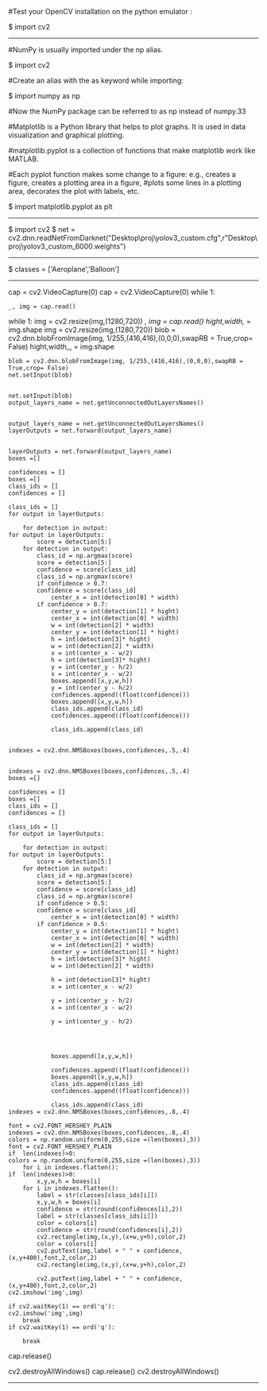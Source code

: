 #Test your OpenCV installation on the python emulator :

$ import cv2

_______________________________________________________________________________

#NumPy is usually imported under the np alias.

$ import cv2

#Create an alias with the as keyword while importing:

$ import numpy as np

#Now the NumPy package can be referred to as np instead of numpy.33

#Matplotlib is a Python library that helps to plot graphs. It is used in data visualization and graphical plotting.

#matplotlib.pyplot is a collection of functions that make matplotlib work like MATLAB.

#Each pyplot function makes some change to a figure: e.g., creates a figure, creates a plotting area in a figure, 
#plots some lines in a plotting area, decorates the plot with labels, etc.

$ import matplotlib.pyplot as plt

________________________________________________________________________________



$ import cv2
$ net = cv2.dnn.readNetFromDarknet("Desktop\proj\yolov3_custom.cfg",r"Desktop\proj\yolov3_custom_6000.weights")


________________________________________________________________________________

$ classes = ['Aeroplane','Balloon']

________________________________________________________________________________

cap = cv2.VideoCapture(0)
cap = cv2.VideoCapture(0)
while 1:

    _, img = cap.read()
while 1:
    img = cv2.resize(img,(1280,720))
    _, img = cap.read()
    hight,width,_ = img.shape
    img = cv2.resize(img,(1280,720))
    blob = cv2.dnn.blobFromImage(img, 1/255,(416,416),(0,0,0),swapRB = True,crop= False)
    hight,width,_ = img.shape

    blob = cv2.dnn.blobFromImage(img, 1/255,(416,416),(0,0,0),swapRB = True,crop= False)
    net.setInput(blob)


    net.setInput(blob)
    output_layers_name = net.getUnconnectedOutLayersNames()


    output_layers_name = net.getUnconnectedOutLayersNames()
    layerOutputs = net.forward(output_layers_name)


    layerOutputs = net.forward(output_layers_name)
    boxes =[]

    confidences = []
    boxes =[]
    class_ids = []
    confidences = []

    class_ids = []
    for output in layerOutputs:

        for detection in output:
    for output in layerOutputs:
            score = detection[5:]
        for detection in output:
            class_id = np.argmax(score)
            score = detection[5:]
            confidence = score[class_id]
            class_id = np.argmax(score)
            if confidence > 0.7:
            confidence = score[class_id]
                center_x = int(detection[0] * width)
            if confidence > 0.7:
                center_y = int(detection[1] * hight)
                center_x = int(detection[0] * width)
                w = int(detection[2] * width)
                center_y = int(detection[1] * hight)
                h = int(detection[3]* hight)
                w = int(detection[2] * width)
                x = int(center_x - w/2)
                h = int(detection[3]* hight)
                y = int(center_y - h/2)
                x = int(center_x - w/2)
                boxes.append([x,y,w,h])
                y = int(center_y - h/2)
                confidences.append((float(confidence)))
                boxes.append([x,y,w,h])
                class_ids.append(class_id)
                confidences.append((float(confidence)))

                class_ids.append(class_id)


    indexes = cv2.dnn.NMSBoxes(boxes,confidences,.5,.4)


    indexes = cv2.dnn.NMSBoxes(boxes,confidences,.5,.4)
    boxes =[]

    confidences = []
    boxes =[]
    class_ids = []
    confidences = []

    class_ids = []
    for output in layerOutputs:

        for detection in output:
    for output in layerOutputs:
            score = detection[5:]
        for detection in output:
            class_id = np.argmax(score)
            score = detection[5:]
            confidence = score[class_id]
            class_id = np.argmax(score)
            if confidence > 0.5:
            confidence = score[class_id]
                center_x = int(detection[0] * width)
            if confidence > 0.5:
                center_y = int(detection[1] * hight)
                center_x = int(detection[0] * width)
                w = int(detection[2] * width)
                center_y = int(detection[1] * hight)
                h = int(detection[3]* hight)
                w = int(detection[2] * width)

                h = int(detection[3]* hight)
                x = int(center_x - w/2)

                y = int(center_y - h/2)
                x = int(center_x - w/2)

                y = int(center_y - h/2)




                boxes.append([x,y,w,h])

                confidences.append((float(confidence)))
                boxes.append([x,y,w,h])
                class_ids.append(class_id)
                confidences.append((float(confidence)))

                class_ids.append(class_id)
    indexes = cv2.dnn.NMSBoxes(boxes,confidences,.8,.4)

    font = cv2.FONT_HERSHEY_PLAIN
    indexes = cv2.dnn.NMSBoxes(boxes,confidences,.8,.4)
    colors = np.random.uniform(0,255,size =(len(boxes),3))
    font = cv2.FONT_HERSHEY_PLAIN
    if  len(indexes)>0:
    colors = np.random.uniform(0,255,size =(len(boxes),3))
        for i in indexes.flatten():
    if  len(indexes)>0:
            x,y,w,h = boxes[i]
        for i in indexes.flatten():
            label = str(classes[class_ids[i]])
            x,y,w,h = boxes[i]
            confidence = str(round(confidences[i],2))
            label = str(classes[class_ids[i]])
            color = colors[i]
            confidence = str(round(confidences[i],2))
            cv2.rectangle(img,(x,y),(x+w,y+h),color,2)
            color = colors[i]
            cv2.putText(img,label + " " + confidence, (x,y+400),font,2,color,2)
            cv2.rectangle(img,(x,y),(x+w,y+h),color,2)

            cv2.putText(img,label + " " + confidence, (x,y+400),font,2,color,2)
    cv2.imshow('img',img)

    if cv2.waitKey(1) == ord('q'):
    cv2.imshow('img',img)
        break
    if cv2.waitKey(1) == ord('q'):
    
        break
cap.release()
    
cv2.destroyAllWindows()
cap.release()
cv2.destroyAllWindows()

__________________________________________________________________________________________






